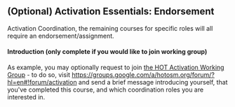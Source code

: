 ## (Optional) Activation Essentials: Endorsement

Activation Coordination, the remaining courses for specific roles will all require an endorsement/assignment.

#### Introduction (only complete if you would like to join working group)

As example, you may optionally request to join [the HOT Activation Working Group](https://hotosm.org/working-groups/activation) - to do so, visit https://groups.google.com/a/hotosm.org/forum/?hl=en#!forum/activation and send a brief message introducing yourself, that you've completed this course, and which coordination roles you are interested in.